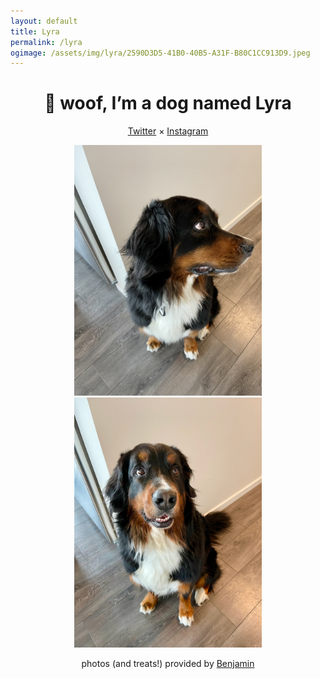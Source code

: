 ```yaml
---
layout: default
title: Lyra
permalink: /lyra
ogimage: /assets/img/lyra/2590D3D5-41B0-40B5-A31F-B80C1CC913D9.jpeg
---
```

<center>
<h1>🐶 woof, I’m a dog named Lyra</h1>
<p><a href="https://twitter.com/lyraberner">Twitter</a> × <a href="https://instagram.com/lyraberner">Instagram</a></p>
<img src="/assets/img/lyra/2590D3D5-41B0-40B5-A31F-B80C1CC913D9.jpeg" alt="Lyra looking to the right" style="max-width:300px;" />
<img src="/assets/img/lyra/IMG_6250.jpeg" alt="Lyra looking straight at the camera" style="max-width:300px;" />
<p>photos (and treats!) provided by <a href="https://benjaminchait.net">Benjamin</a></p>
</center>
